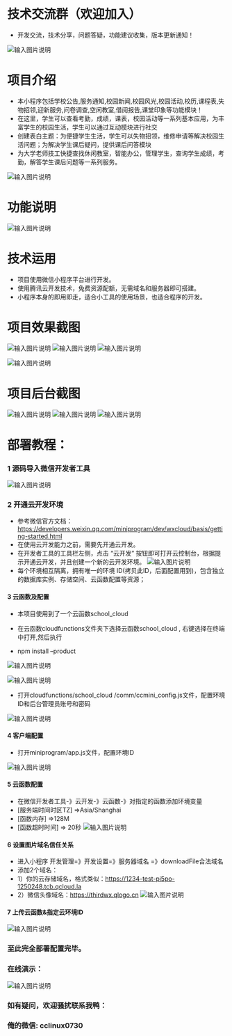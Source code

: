 # 技术交流群（欢迎加入）
- 开发交流，技术分享，问题答疑，功能建议收集，版本更新通知！

![输入图片说明](https://images.gitee.com/uploads/images/2021/0831/104202_059bcf74_9240987.png "1.png")
# 项目介绍


- 本小程序包括学校公告,服务通知,校园新闻,校园风光,校园活动,校历,课程表,失物招领,迎新服务,问卷调查,空闲教室,借阅报告,课堂印象等功能模块！
- 在这里，学生可以查看考勤，成绩，课表，校园活动等一系列基本应用，为丰富学生的校园生活，学生可以通过互动模块进行社交
- 创建表白主题：为便捷学生生活，学生可以失物招领，维修申请等解决校园生活问题；为解决学生课后疑问，提供课后问答模块
- 为大学老师技工快捷查找休闲教室，智能办公，管理学生，查询学生成绩，考勤，解答学生课后问题等一系列服务。

![输入图片说明](https://images.gitee.com/uploads/images/2021/0828/102055_1d2389c1_9645159.png "设计.png")

# 功能说明
 ![输入图片说明](https://images.gitee.com/uploads/images/2021/0828/101448_8e4e43c8_9645159.jpeg "微校园 (2).jpeg")


# 技术运用

- 项目使用微信小程序平台进行开发。
- 使用腾讯云开发技术，免费资源配额，无需域名和服务器即可搭建。
- 小程序本身的即用即走，适合小工具的使用场景，也适合程序的开发。

# 项目效果截图
 ![输入图片说明](https://images.gitee.com/uploads/images/2021/0828/101510_78e1101a_9645159.png "首页.png")
![输入图片说明](https://images.gitee.com/uploads/images/2021/0828/101522_2102087a_9645159.png "服务.png")
![输入图片说明](https://images.gitee.com/uploads/images/2021/0828/101528_82b32369_9645159.png "互动.png")

 ![输入图片说明](https://images.gitee.com/uploads/images/2021/0828/101537_e1797af0_9645159.png "我的.png")


# 项目后台截图
![输入图片说明](https://images.gitee.com/uploads/images/2021/0828/101559_9b1d19f6_9645159.png "后台登录.png")
![输入图片说明](https://images.gitee.com/uploads/images/2021/0828/101607_d54aa863_9645159.png "后台首页.png")
 ![输入图片说明](https://images.gitee.com/uploads/images/2021/0828/101614_6f784ab4_9645159.png "用户管理.png")

# 部署教程：

### 1 源码导入微信开发者工具
 ![输入图片说明](https://images.gitee.com/uploads/images/2021/0814/112238_5cf31255_9297599.png "导入.png")
  

 

### 2 开通云开发环境
 -  参考微信官方文档：https://developers.weixin.qq.com/miniprogram/dev/wxcloud/basis/getting-started.html
- 在使用云开发能力之前，需要先开通云开发。 
- 在开发者工具的工具栏左侧，点击 “云开发” 按钮即可打开云控制台，根据提示开通云开发，并且创建一个新的云开发环境。
![输入图片说明](https://images.gitee.com/uploads/images/2021/0811/232537_8a27b61c_9240987.png "云开发开通环境.png")
- 每个环境相互隔离，拥有唯一的环境 ID(拷贝此ID，后面配置用到)，包含独立的数据库实例、存储空间、云函数配置等资源；
 

#### 3 云函数及配置
- 本项目使用到了一个云函数school_cloud 


- 在云函数cloudfunctions文件夹下选择云函数school_cloud , 右键选择在终端中打开,然后执行 
- npm install –product


 ![输入图片说明](https://images.gitee.com/uploads/images/2021/0828/101945_43017a93_9645159.png "内建终端打开.png")

![输入图片说明](https://images.gitee.com/uploads/images/2021/0828/101951_d21440a1_9645159.png "安装依赖.png")
 

- 打开cloudfunctions/school_cloud /comm/ccmini_config.js文件，配置环境ID和后台管理员账号和密码

 ![输入图片说明](https://images.gitee.com/uploads/images/2021/0828/101826_cc2cf912_9645159.png "云函数-服务和管理配置.png")

 


#### 4  客户端配置
- 打开miniprogram/app.js文件，配置环境ID

 ![输入图片说明](https://images.gitee.com/uploads/images/2021/0811/232832_6053aae0_9240987.png "客户端配置.png")


#### 5  云函数配置
- 在微信开发者工具-》云开发-》云函数-》对指定的函数添加环境变量 
- [服务端时间时区TZ] =>Asia/Shanghai
- [函数内存] =>128M   
- [函数超时时间] => 20秒
 ![输入图片说明](https://images.gitee.com/uploads/images/2021/0828/101840_a213d534_9645159.png "配置云函数.png")

 

#### 6  设置图片域名信任关系
- 进入小程序 开发管理=》开发设置=》服务器域名 =》downloadFile合法域名	
- 添加2个域名：
- 1）你的云存储域名，格式类似：https://1234-test-pi5po-1250248.tcb.qcloud.la
- 2）微信头像域名：https://thirdwx.qlogo.cn 
![输入图片说明](https://images.gitee.com/uploads/images/2021/0811/233716_fccfac0e_9240987.png "业务域名.png")

#### 7  上传云函数&指定云环境ID

 ![输入图片说明](https://images.gitee.com/uploads/images/2021/0828/101935_d116bfc6_9645159.png "上传到云.png")

### 至此完全部署配置完毕。

### 在线演示：
 

 ![输入图片说明](https://images.gitee.com/uploads/images/2021/0811/233918_96b29222_9240987.jpeg "Free版-QR.jpg")


### 如有疑问，欢迎骚扰联系我鸭： 
### 俺的微信:  cclinux0730


